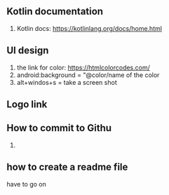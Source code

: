 ## Kotlin documentation

1. Kotlin docs: https://kotlinlang.org/docs/home.html

## UI design
1. the link for color: https://htmlcolorcodes.com/
2. android:background = "@color/name of the color
3. alt+windos+s = take a screen shot

## Logo link

## How to commit to Githu
1. 

## how to create a readme file
have to go on 